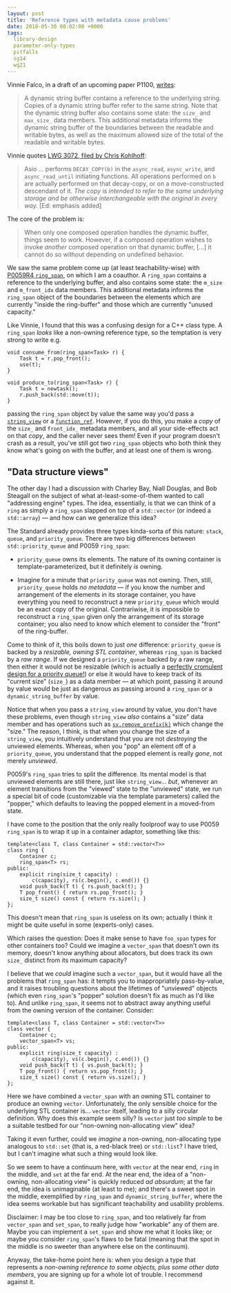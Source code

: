 ```yaml
---
layout: post
title: 'Reference types with metadata cause problems'
date: 2018-05-30 00:02:00 +0000
tags:
  library-design
  parameter-only-types
  pitfalls
  sg14
  wg21
---
```


Vinnie Falco, in a draft of an upcoming paper P1100, [writes](https://rawgit.com/vinniefalco/cpp/master/d1100r0.html):

> A dynamic string buffer contains a reference to the underlying string.
> Copies of a dynamic string buffer refer to the same string. Note that the
> dynamic string buffer also contains some state: the `size_` and `max_size_`
> data members. This additional metadata informs the dynamic string buffer
> of the boundaries between the readable and writable bytes, as well as
> the maximum allowed size of the total of the readable and writable bytes.

Vinnie quotes [LWG 3072, filed by Chris Kohlhoff](http://cplusplus.github.io/LWG/lwg-active.html#3072):

> Asio ... performs `DECAY_COPY(b)`
> in the `async_read`, `async_write`, and `async_read_until` initiating functions.
> All operations performed on `b` are actually performed on that decay-copy,
> or on a move-constructed descendant of it. _The copy is intended to refer to
> the same underlying storage and be otherwise interchangeable with the original
> in every way._ [Ed: emphasis added]

The core of the problem is:

> When only one composed operation handles the dynamic buffer, things seem to work.
> However, if a composed operation wishes to invoke _another_ composed operation on that
> dynamic buffer, [...] it cannot do so without depending on undefined behavior.

We saw the same problem come up (at least teachability-wise) with
[P0059R4 `ring_span`](http://www.open-std.org/jtc1/sc22/wg21/docs/papers/2017/p0059r4.pdf),
on which I am a coauthor.
A `ring_span` contains a reference to the underlying buffer, and also contains
some state: the `m_size` and `m_front_idx` data members. This additional metadata
informs the `ring_span` object of the boundaries between the elements which are
currently "inside the ring-buffer" and those which are currently "unused capacity."

Like Vinnie, I found that this was a confusing design for a C++ class type.
A `ring_span` _looks_ like a non-owning reference type, so the temptation is very
strong to write e.g.

    void consume_from(ring_span<Task> r) {
        Task t = r.pop_front();
        use(t);
    }

    void produce_to(ring_span<Task> r) {
        Task t = newtask();
        r.push_back(std::move(t));
    }

passing the `ring_span` object by value the same way you'd pass a [`string_view`](https://abseil.io/tips/1)
or a [`function_ref`](http://www.open-std.org/jtc1/sc22/wg21/docs/papers/2018/p0792r2.html).
However, if you do this, you make a _copy_ of the `size_` and `front_idx_` metadata members,
and all your side-effects act on that _copy_, and the caller never sees them!
Even if your program doesn't crash as a result, you've still got two `ring_span`
objects who both think they know what's going on with the buffer, and at least one of them
is wrong.

## "Data structure views"

The other day I had a discussion with Charley Bay, Niall Douglas, and Bob Steagall
on the subject of what at-least-some-of-them wanted to call "addressing engine" types.
The idea, essentially, is that we can think of a `ring` as simply a `ring_span` slapped
on top of a `std::vector` (or indeed a `std::array`) — and how can we generalize this idea?

The Standard already provides three types kinda-sorta of this nature: `stack`, `queue`, and
`priority_queue`. There are two big differences between `std::priority_queue` and P0059 `ring_span`:

- `priority_queue` owns its elements. The nature of its owning container is template-parameterized,
  but it definitely _is_ owning.

- Imagine for a minute that `priority_queue` was not owning. Then, still, `priority_queue` holds
  _no metadata_ — if you know the number and arrangement of the elements in its storage container,
  you have everything you need to reconstruct a new `priority_queue` which would be an exact copy
  of the original. Contrariwise, it is impossible to reconstruct a `ring_span` given only the
  arrangement of its storage container; you also need to know which element to consider the "front"
  of the ring-buffer.

Come to think of it, this boils down to just _one_ difference: `priority_queue` is backed by a
_resizable, owning STL container_, whereas `ring_span` is backed by a _raw range_.
If we designed a `priority_queue` backed by a raw range, then either it would not be resizable
(which is actually a [perfectly cromulent design for a priority queue!](/blog/2018/04/27/pq-replace-top/#in-other-words-the-operation-tha))
or else it would have to keep track of its "current size" (`size_`) as a data member — at
which point, passing it around by value would be just as dangerous as passing around a
`ring_span` or a `dynamic_string_buffer` by value.

Notice that when you pass a `string_view` around by value, you don't have these problems, even though
`string_view` _also_ contains a "size" data member and has operations such as
[`sv.remove_prefix(k)`](https://en.cppreference.com/w/cpp/string/basic_string_view/remove_prefix)
which change the "size." The reason, I think, is that when you change the size of a `string_view`,
you intuitively understand that you are not _destroying_ the unviewed elements. Whereas, when you
"pop" an element off of a `priority_queue`, you understand that the popped element is really _gone_,
not merely _unviewed_.

P0059's `ring_span` tries to split the difference. Its mental model is that unviewed elements are
still there, just like `string_view`... _but_, whenever an element transitions from the "viewed" state
to the "unviewed" state, we run a special bit of code (customizable via the template parameters)
called the "popper," which defaults to leaving the popped element in a moved-from state.

I have come to the position that the only really foolproof way to use P0059 `ring_span` is to wrap it
up in a container adaptor, something like this:

    template<class T, class Container = std::vector<T>>
    class ring {
        Container c;
        ring_span<T> rs;
    public:
        explicit ring(size_t capacity) :
            c(capacity), rs(c.begin(), c.end()) {}
        void push_back(T t) { rs.push_back(t); }
        T pop_front() { return rs.pop_front(); }
        size_t size() const { return rs.size(); }
    };

This doesn't mean that `ring_span` is useless on its own; actually I think it might be quite useful in
some (experts-only) cases.

Which raises the question: Does it make sense to have `foo_span` types for other containers too?
Could we imagine a `vector_span` that doesn't own its memory, doesn't know anything about allocators,
but does track its own `size_` distinct from its maximum capacity?

I believe that we _could_ imagine such a `vector_span`, but it would have all the problems that `ring_span`
has: it tempts you to inappropriately pass-by-value, and it raises troubling questions about the lifetimes
of "unviewed" objects (which even `ring_span`'s "popper" solution doesn't fix as much as I'd like to).
And unlike `ring_span`, it seems not to abstract away anything useful from the owning version of the
container. Consider:

    template<class T, class Container = std::vector<T>>
    class vector {
        Container c;
        vector_span<T> vs;
    public:
        explicit ring(size_t capacity) :
            c(capacity), vs(c.begin(), c.end()) {}
        void push_back(T t) { vs.push_back(t); }
        T pop_front() { return vs.pop_front(); }
        size_t size() const { return vs.size(); }
    };

Here we have combined a `vector_span` with an owning STL container to produce an owning `vector`.
Unfortunately, the only sensible choice for the underlying STL container is... `vector` itself,
leading to a silly circular definition. Why does this example seem silly? Is `vector` just _too simple_
to be a suitable testbed for our "non-owning non-allocating view" idea?

Taking it even further, could we _imagine_ a non-owning, non-allocating type analogous to `std::set`
(that is, a red-black tree) or `std::list`?  I have tried, but I can't imagine what such a thing
would look like.

So we seem to have a continuum here, with `vector` at the near end, `ring` in the middle, and `set` at
the far end. At the near end, the idea of a "non-owning, non-allocating view" is quickly reduced
_ad absurdum_; at the far end, the idea is unimaginable (at least to me); and there's a sweet spot
in the middle, exemplified by `ring_span` and `dynamic_string_buffer`, where the idea seems workable
but has significant teachability and usability problems.

Disclaimer: I may be too close to `ring_span`, and too relatively far from `vector_span` and
`set_span`, to really judge how "workable" any of them are. Maybe you can implement a `set_span`
and show me what it looks like; or maybe you consider `ring_span`'s flaws to be fatal (meaning
that the spot in the middle is no sweeter than anywhere else on the continuum).

Anyway, the take-home point here is: when you design a type that represents a _non-owning reference
to some objects, plus some other data members_, you are signing up for a whole lot of trouble.
I recommend against it.
